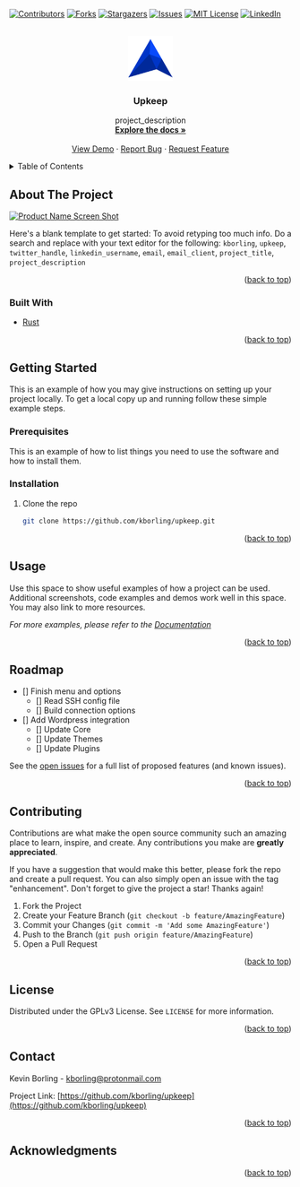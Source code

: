 <div id="top"></div>

<!-- PROJECT SHIELDS -->
<!--
*** I'm using markdown "reference style" links for readability.
*** Reference links are enclosed in brackets [ ] instead of parentheses ( ).
*** See the bottom of this document for the declaration of the reference variables
*** for contributors-url, forks-url, etc. This is an optional, concise syntax you may use.
*** https://www.markdownguide.org/basic-syntax/#reference-style-links
-->
[![Contributors][contributors-shield]][contributors-url]
[![Forks][forks-shield]][forks-url]
[![Stargazers][stars-shield]][stars-url]
[![Issues][issues-shield]][issues-url]
[![MIT License][license-shield]][license-url]
[![LinkedIn][linkedin-shield]][linkedin-url]



<!-- PROJECT LOGO -->
<br />
<div align="center">
  <a href="https://github.com/kborling/upkeep">
    <img src="images/logo.png" alt="Logo" width="80" height="80">
  </a>

<h3 align="center">Upkeep</h3>

  <p align="center">
    project_description
    <br />
    <a href="https://github.com/kborling/upkeep"><strong>Explore the docs »</strong></a>
    <br />
    <br />
    <a href="https://github.com/kborling/upkeep">View Demo</a>
    ·
    <a href="https://github.com/kborling/upkeep/issues">Report Bug</a>
    ·
    <a href="https://github.com/kborling/upkeep/issues">Request Feature</a>
  </p>
</div>



<!-- TABLE OF CONTENTS -->
<details>
  <summary>Table of Contents</summary>
  <ol>
    <li>
      <a href="#about-the-project">About The Project</a>
      <ul>
        <li><a href="#built-with">Built With</a></li>
      </ul>
    </li>
    <li>
      <a href="#getting-started">Getting Started</a>
      <ul>
        <li><a href="#prerequisites">Prerequisites</a></li>
        <li><a href="#installation">Installation</a></li>
      </ul>
    </li>
    <li><a href="#usage">Usage</a></li>
    <li><a href="#roadmap">Roadmap</a></li>
    <li><a href="#contributing">Contributing</a></li>
    <li><a href="#license">License</a></li>
    <li><a href="#contact">Contact</a></li>
    <li><a href="#acknowledgments">Acknowledgments</a></li>
  </ol>
</details>



<!-- ABOUT THE PROJECT -->
## About The Project

[![Product Name Screen Shot][product-screenshot]](https://example.com)

Here's a blank template to get started: To avoid retyping too much info. Do a search and replace with your text editor for the following: `kborling`, `upkeep`, `twitter_handle`, `linkedin_username`, `email`, `email_client`, `project_title`, `project_description`

<p align="right">(<a href="#top">back to top</a>)</p>



### Built With

* [Rust](https://www.rust-lang.org/)

<p align="right">(<a href="#top">back to top</a>)</p>



<!-- GETTING STARTED -->
## Getting Started

This is an example of how you may give instructions on setting up your project locally.
To get a local copy up and running follow these simple example steps.

### Prerequisites

This is an example of how to list things you need to use the software and how to install them.

### Installation

1. Clone the repo
   ```sh
   git clone https://github.com/kborling/upkeep.git
   ```

<p align="right">(<a href="#top">back to top</a>)</p>



<!-- USAGE EXAMPLES -->
## Usage

Use this space to show useful examples of how a project can be used. Additional screenshots, code examples and demos work well in this space. You may also link to more resources.

_For more examples, please refer to the [Documentation](https://example.com)_

<p align="right">(<a href="#top">back to top</a>)</p>



<!-- ROADMAP -->
## Roadmap

- [] Finish menu and options
  - [] Read SSH config file
  - [] Build connection options
- [] Add Wordpress integration
    - [] Update Core
    - [] Update Themes
    - [] Update Plugins

See the [open issues](https://github.com/kborling/upkeep/issues) for a full list of proposed features (and known issues).

<p align="right">(<a href="#top">back to top</a>)</p>



<!-- CONTRIBUTING -->
## Contributing

Contributions are what make the open source community such an amazing place to learn, inspire, and create. Any contributions you make are **greatly appreciated**.

If you have a suggestion that would make this better, please fork the repo and create a pull request. You can also simply open an issue with the tag "enhancement".
Don't forget to give the project a star! Thanks again!

1. Fork the Project
2. Create your Feature Branch (`git checkout -b feature/AmazingFeature`)
3. Commit your Changes (`git commit -m 'Add some AmazingFeature'`)
4. Push to the Branch (`git push origin feature/AmazingFeature`)
5. Open a Pull Request

<p align="right">(<a href="#top">back to top</a>)</p>



<!-- LICENSE -->
## License

Distributed under the GPLv3 License. See `LICENSE` for more information.

<p align="right">(<a href="#top">back to top</a>)</p>



<!-- CONTACT -->
## Contact

Kevin Borling - kborling@protonmail.com

Project Link: [https://github.com/kborling/upkeep](https://github.com/kborling/upkeep)

<p align="right">(<a href="#top">back to top</a>)</p>



<!-- ACKNOWLEDGMENTS -->
## Acknowledgments

<!-- * []() -->
<!-- * []() -->
<!-- * []() -->

<p align="right">(<a href="#top">back to top</a>)</p>



<!-- MARKDOWN LINKS & IMAGES -->
<!-- https://www.markdownguide.org/basic-syntax/#reference-style-links -->
[contributors-shield]: https://img.shields.io/github/contributors/kborling/upkeep.svg?style=for-the-badge
[contributors-url]: https://github.com/kborling/upkeep/graphs/contributors
[forks-shield]: https://img.shields.io/github/forks/kborling/upkeep.svg?style=for-the-badge
[forks-url]: https://github.com/kborling/upkeep/network/members
[stars-shield]: https://img.shields.io/github/stars/kborling/upkeep.svg?style=for-the-badge
[stars-url]: https://github.com/kborling/upkeep/stargazers
[issues-shield]: https://img.shields.io/github/issues/kborling/upkeep.svg?style=for-the-badge
[issues-url]: https://github.com/kborling/upkeep/issues
[license-shield]: https://img.shields.io/github/license/kborling/upkeep.svg?style=for-the-badge
[license-url]: https://github.com/kborling/upkeep/blob/master/LICENSE.txt
[linkedin-shield]: https://img.shields.io/badge/-LinkedIn-black.svg?style=for-the-badge&logo=linkedin&colorB=555
[linkedin-url]: https://linkedin.com/in/kevinborling
[product-screenshot]: images/screenshot.png
